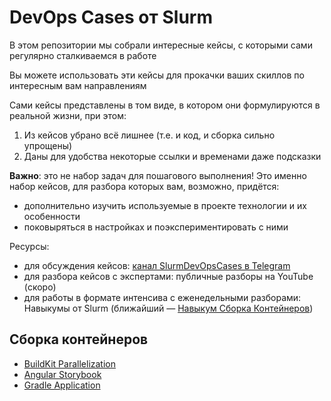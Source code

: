 # DevOps Cases от Slurm

В этом репозитории мы собрали интересные кейсы, с которыми сами регулярно сталкиваемся в работе

Вы можете использовать эти кейсы для прокачки ваших скиллов по интересным вам направлениям

Сами кейсы представлены в том виде, в котором они формулируются в реальной жизни, при этом:
1. Из кейсов убрано всё лишнее (т.е. и код, и сборка сильно упрощены)
2. Даны для удобства некоторые ссылки и временами даже подсказки

**Важно**: это не набор задач для пошагового выполнения! Это именно набор кейсов, для разбора которых вам, возможно, придётся:
- дополнительно изучить используемые в проекте технологии и их особенности
- поковыряться в настройках и поэкспериментировать с ними

Ресурсы:
- для обсуждения кейсов: [канал SlurmDevOpsCases в Telegram](https://t.me/SlurmDevOpsCases)
- для разбора кейсов с экспертами: публичные разборы на YouTube (скоро)
- для работы в формате интенсива с еженедельными разборами: Навыкумы от Slurm (ближайший &mdash; [Навыкум Сборка Контейнеров](https://slurm.io/build-containers))

## Сборка контейнеров

* [BuildKit Parallelization](buildkit-parallelization/)
* [Angular Storybook](angular-storybook/)
* [Gradle Application](gradle-application/)
